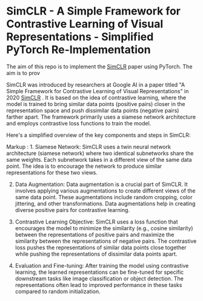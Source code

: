 # SimCLR - A Simple Framework for Contrastive Learning of Visual Representations - Simplified PyTorch Re-Implementation

The aim of this repo is to implement the <a href="https://arxiv.org/abs/2002.05709">SimCLR</a> paper using PyTorch. The aim is to prov


SimCLR was introduced by researchers at Google AI in a paper titled "A Simple Framework for Contrastive Learning of Visual Representations" in 2020 <a href="https://arxiv.org/abs/2002.05709">SimCLR</a>  . It is based on the idea of contrastive learning, where the model is trained to bring similar data points (positive pairs) closer in the representation space and push dissimilar data points (negative pairs) farther apart. The framework primarily uses a siamese network architecture and employs contrastive loss functions to train the model.

Here's a simplified overview of the key components and steps in SimCLR:

Markup :  1. Siamese Network: SimCLR uses a twin neural network architecture (siamese network) where two identical subnetworks share the same weights. Each subnetwork takes in a different view of the same data point. The idea is to encourage the network to produce similar representations for these two views.

2. Data Augmentation: Data augmentation is a crucial part of SimCLR. It involves applying various augmentations to create different views of the same data point. These augmentations include random cropping, color jittering, and other transformations. Data augmentations help in creating diverse positive pairs for contrastive learning.

3. Contrastive Learning Objective: SimCLR uses a loss function that encourages the model to minimize the similarity (e.g., cosine similarity) between the representations of positive pairs and maximize the similarity between the representations of negative pairs. The contrastive loss pushes the representations of similar data points close together while pushing the representations of dissimilar data points apart.

4. Evaluation and Fine-tuning: After training the model using contrastive learning, the learned representations can be fine-tuned for specific downstream tasks like image classification or object detection. The representations often lead to improved performance in these tasks compared to random initialization.
